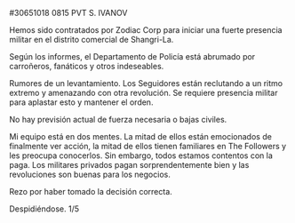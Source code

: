 #30651018 0815 PVT S. IVANOV
  
 Hemos sido contratados por Zodiac Corp para iniciar una fuerte presencia militar en el distrito comercial de Shangri-La.
  
 Según los informes, el Departamento de Policía está abrumado por carroñeros, fanáticos y otros indeseables.
  
 Rumores de un levantamiento.  Los Seguidores están reclutando a un ritmo extremo y amenazando con otra revolución.  Se requiere presencia militar para aplastar esto y mantener el orden.
  
 No hay previsión actual de fuerza necesaria o bajas civiles.
  
 Mi equipo está en dos mentes.  La mitad de ellos están emocionados de finalmente ver acción, la mitad de ellos tienen familiares en The Followers y les preocupa conocerlos.  Sin embargo, todos estamos contentos con la paga.  Los militares privados pagan sorprendentemente bien y las revoluciones son buenas para los negocios.
  
 Rezo por haber tomado la decisión correcta.
  
 Despidiéndose.
 1/5
